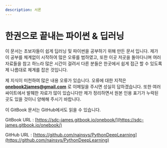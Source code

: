 ```yaml
---
description: 서론
---
```


# 한권으로 끝내는 파이썬 & 딥러닝

이 문서는 초보자들이 쉽게 딥러닝 및 파이썬을 공부하기 위해 만든 문서 입니다. 제가 이 공부를 체계없이 시작하여 많은 오류를 범하였고, 또한 이곳 저곳을 돌아다니며 여러 자료들을 참고 하느라 많은 시간이 걸려서 다른 분들은 한곳에서 쉽게 접근 할 수 있도록 제 나름대로 체계를 잡은 것입니다. 

제 지식이 미천하여 많은 내용 오류가 있습니다. 오류에 대한 지적은 [**onebook2james@gmail.com**](mailto:onebook2james@gmail.com) 로 이메일을 주시면 성실히 답하겠습니다. 또한 여러 싸이트에서 발췌한 자료가 많이 있습니다만 제가 정리하면서 원본 인용 표기가 누락된 곳도 있을 것이니 양해해 주시기 바랍니다.



이 GitBook 문서는 GitHub에서도 읽을 수 있습니다.

GitBook URL :  [https://sdc-james.gitbook.io/onebook/](https://sdc-james.gitbook.io/onebook/)

GitHub URL : [https://github.com/nainsys/PythonDeepLearning](https://github.com/nainsys/PythonDeepLearning)

